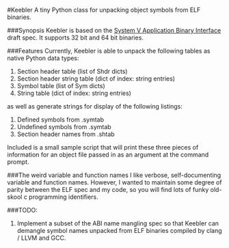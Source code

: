 #Keebler 
A tiny Python class for unpacking object symbols from ELF binaries.

###Synopsis
Keebler is based on the [System V Application Binary Interface](http://sco.com/developers/gabi/latest/contents.html) draft spec. It supports 32 bit and 64 bit binaries.

###Features
Currently, Keebler is able to unpack the following tables as native Python data types:

1. Section header table (list of Shdr dicts)
2. Section header string table (dict of index: string entries)
3. Symbol table (list of Sym dicts)
4. String table (dict of index: string entries)

as well as generate strings for display of the following listings:

1. Defined symbols from .symtab
2. Undefined symbols from .symtab
3. Section header names from .shtab

Included is a small sample script that will print these three pieces of information for an object file passed in as an argument at the command prompt.

###The weird variable and function names
I like verbose, self-documenting variable and function names. However, I wanted to maintain some degree of parity between the ELF spec and my code, so you will find lots of funky old-skool c programming identifiers.

###TODO:
1. Implement a subset of the ABI name mangling spec so that Keebler can demangle symbol names unpacked from ELF binaries compiled by clang / LLVM and GCC.